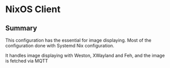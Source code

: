 # NixOS Client

## Summary

This configuration has the essential for image displaying. Most of the configuration done with Systemd Nix configuration.

It handles image displaying with Weston, XWayland and Feh, and the image is fetched via MQTT


